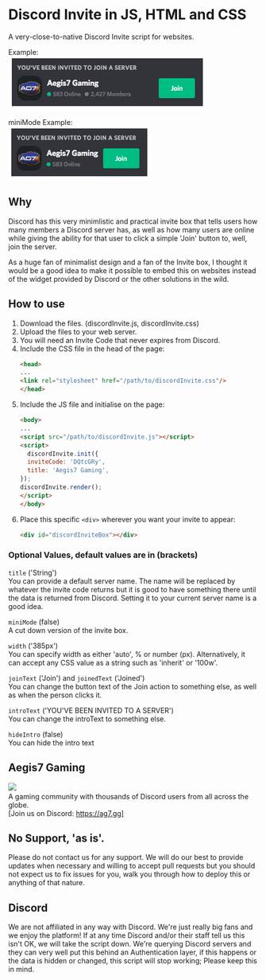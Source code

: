 # Discord Invite in JS, HTML and CSS
A very-close-to-native Discord Invite script for websites.

Example:  
![Example of Discord Invite](example.png?raw=true "Discord Invite Example: Aegis7 Gaming")

miniMode Example:  
![Example of Discord Invite in miniMode](example-mini.png?raw=true "Discord Invite Example: Aegis7 Gaming (miniMode)")


## Why
Discord has this very minimlistic and practical invite box that tells users how many members a Discord server has, as well as how many users are online while giving the ability for that user to click a simple 'Join' button to, well, join the server.

As a huge fan of minimalist design and a fan of the Invite box, I thought it would be a good idea to make it possible to embed this on websites instead of the widget provided by Discord or the other solutions in the wild.

## How to use
 1. Download the files. (discordInvite.js, discordInvite.css)
 1. Upload the files to your web server.
 1. You will need an Invite Code that never expires from Discord.
 1. Include the CSS file in the head of the page:
    ```html
    <head>
    ...
    <link rel="stylesheet" href="/path/to/discordInvite.css"/>
    </head>
    ```
 1. Include the JS file and initialise on the page:
    ```html
    <body>
    ...
    <script src="/path/to/discordInvite.js"></script>
    <script>
      discordInvite.init({
      inviteCode: 'DQtcGRy',
      title: 'Aegis7 Gaming',
    });
    discordInvite.render();
    </script>
    </body>
    ```
1. Place this specific `<div>` wherever you want your invite to appear:
    ```html
    <div id="discordInviteBox"></div>
    ```

### Optional Values, default values are in (brackets)
`title` ('String')  
You can provide a default server name. The name will be replaced by whatever the invite code returns but it is good to have something there until the data is returned from Discord. Setting it to your current server name is a good idea.

`miniMode` (false)  
A cut down version of the invite box.

`width` ('385px')  
You can specify width as either 'auto', % or number (px). Alternatively, it can accept any CSS value as a string such as 'inherit' or '100w'.

`joinText` ('Join') and `joinedText` ('Joined')  
You can change the button text of the Join action to something else, as well as when the person clicks it.

`introText` ('YOU\'VE BEEN INVITED TO A SERVER')  
You can change the introText to something else.

`hideIntro` (false)  
You can hide the intro text

## Aegis7 Gaming
<a href="https://aegis7.com"><img src="https://aegis7.com/ag7logo.png" width=200></a>  
A gaming community with thousands of Discord users from all across the globe.  
[Join us on Discord: https://ag7.gg]

## No Support, 'as is'.
Please do not contact us for any support. We will do our best to provide updates when necessary and willing to accept pull requests but you should not expect us to fix issues for you, walk you through how to deploy this or anything of that nature.

## Discord
We are not affiliated in any way with Discord. We're just really big fans and we enjoy the platform! If at any time Discord and/or their staff tell us this isn't OK, we will take the script down. We're querying Discord servers and they can very well put this behind an Authentication layer, if this happens or the data is hidden or changed, this script will stop working; Please keep this in mind.
